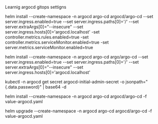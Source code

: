 Learnig argocd gitops settigns


helm install --create-namespace -n argocd argo-cd argocd/argo-cd --set server.ingress.enabled=true --set server.ingress.paths[0]='/' --set server.extraArgs[0]="--insecure" --set server.ingress.hosts[0]='argocd.localhost' -set controller.metrics.rules.enabled=true -set controller.metrics.serviceMonitor.enabled=true -set server.metrics.serviceMonitor.enabled=true


helm install --create-namespace -n argocd argo-cd argo/argo-cd  --set server.ingress.enabled=true --set server.ingress.paths\[0\]='/' --set server.extraArgs\[0\]="--insecure" --set server.ingress.hosts\[0\]='argocd.localhost'

kubectl -n argocd get secret argocd-initial-admin-secret -o jsonpath="{.data.password}" | base64 -d

helm install --create-namespace -n argocd argo-cd argocd/argo-cd -f value-argocd.yaml

helm upgrade --create-namespace -n argocd argo-cd argocd/argo-cd -f value-argocd.yaml
